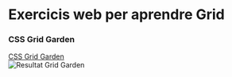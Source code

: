 # Exercicis web per aprendre Grid  
### CSS Grid Garden  
[CSS Grid Garden](https://cssgridgarden.com/#es)  
![Resultat Grid Garden]()  